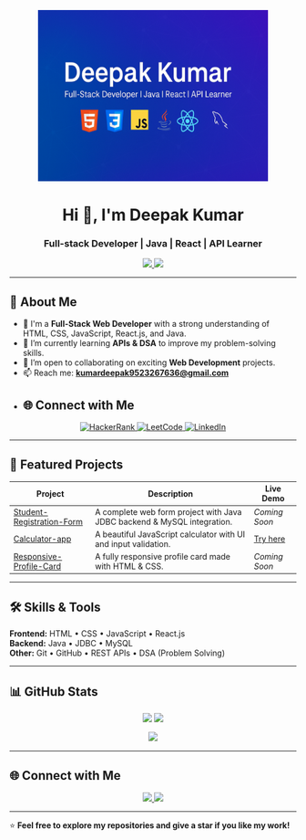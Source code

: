 <!-- Banner (add your banner image here later) -->
<p align="center">
  <img src="img.png" alt="Deepak Kumar Banner" width="80%" height="300px" />
</p>

<h1 align="center">Hi 👋, I'm Deepak Kumar</h1>
<h3 align="center">Full-stack Developer | Java | React | API Learner</h3>

<p align="center">
  <a href="https://www.linkedin.com/in/deepak-kumar-b2840b2a6/">
    <img src="https://img.shields.io/badge/LinkedIn-Connect-blue?logo=linkedin" />
  </a>
  <a href="mailto:kumardeepak9523267636@gmail.com">
    <img src="https://img.shields.io/badge/Email-Contact-red?logo=gmail" />
  </a>
</p>

---

## 🚀 About Me
- 🔭 I'm a **Full-Stack Web Developer** with a strong understanding of HTML, CSS, JavaScript, React.js, and Java.
- 🌱 I’m currently learning **APIs & DSA** to improve my problem-solving skills.
- 👯 I’m open to collaborating on exciting **Web Development** projects.
- 📫 Reach me: **kumardeepak9523267636@gmail.com**
- ## 🌐 Connect with Me  

<p align="center" align-content="space-evenly">
  <!-- HackerRank -->
  <a href="https://www.hackerrank.com/profile/kumardeepak95231" target="_blank">
    <img src="https://img.shields.io/badge/HackerRank-2EC866?style=for-the-badge&logo=hackerrank&logoColor=white" alt="HackerRank" />
  </a>

  <!-- LeetCode -->
  <a href="https://leetcode.com/u/Deepakkumar2/" target="_blank">
    <img src="https://img.shields.io/badge/LeetCode-FFA116?style=for-the-badge&logo=leetcode&logoColor=white" alt="LeetCode" />
  </a>

  <!-- LinkedIn -->
  <a href="https://www.linkedin.com/in/deepak-kumar-b2840b2a6/" target="_blank">
    <img src="https://img.shields.io/badge/LinkedIn-0077B5?style=for-the-badge&logo=linkedin&logoColor=white" alt="LinkedIn" />
  </a>
</p>

---

## 🌟 Featured Projects

| Project | Description | Live Demo |
|--------|-------------|-----------|
| [Student-Registration-Form](https://github.com/deepak99346/Student-Registration-Form) | A complete web form project with Java JDBC backend & MySQL integration. | *Coming Soon* |
| [Calculator-app](https://github.com/deepak99346/Calculator-app) | A beautiful JavaScript calculator with UI and input validation. | [Try here](https://deepak99346.github.io/Calculator-app/) |
| [Responsive-Profile-Card](https://github.com/deepak99346/Responsive-Profile-Card) | A fully responsive profile card made with HTML & CSS. | *Coming Soon* |

---

## 🛠 Skills & Tools
**Frontend:** HTML • CSS • JavaScript • React.js  
**Backend:** Java • JDBC • MySQL  
**Other:** Git • GitHub • REST APIs • DSA (Problem Solving)

---

## 📊 GitHub Stats

<p align="center">
  <img src="https://github-readme-stats.vercel.app/api?username=deepak99346&show_icons=true&theme=dark" height="150" />
  <img src="https://github-readme-streak-stats.herokuapp.com?user=deepak99346&theme=dark" height="150" />
</p>

<p align="center">
  <img src="https://github-readme-stats.vercel.app/api/top-langs/?username=deepak99346&layout=compact&theme=dark" height="150" />
</p>

---

## 🌐 Connect with Me

<p align="center">
  <a href="https://www.linkedin.com/in/deepak-kumar-b2840b2a6/">
    <img src="https://skillicons.dev/icons?i=linkedin" height="40" />
  </a>
  <a href="mailto:kumardeepak9523267636@gmail.com">
    <img src="https://skillicons.dev/icons?i=gmail" height="40" />
  </a>
</p>

---

⭐ **Feel free to explore my repositories and give a star if you like my work!**
